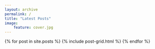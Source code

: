 ```yaml
---
layout: archive
permalink: /
title: "Latest Posts"
image: 
    feature: cover.jpg
---
```


<div class="tiles">
{% for post in site.posts %}
	{% include post-grid.html %}
{% endfor %}
</div><!-- /.tiles -->
